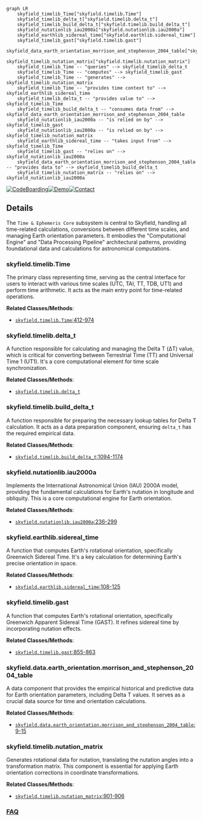 ```mermaid
graph LR
    skyfield_timelib_Time["skyfield.timelib.Time"]
    skyfield_timelib_delta_t["skyfield.timelib.delta_t"]
    skyfield_timelib_build_delta_t["skyfield.timelib.build_delta_t"]
    skyfield_nutationlib_iau2000a["skyfield.nutationlib.iau2000a"]
    skyfield_earthlib_sidereal_time["skyfield.earthlib.sidereal_time"]
    skyfield_timelib_gast["skyfield.timelib.gast"]
    skyfield_data_earth_orientation_morrison_and_stephenson_2004_table["skyfield.data.earth_orientation.morrison_and_stephenson_2004_table"]
    skyfield_timelib_nutation_matrix["skyfield.timelib.nutation_matrix"]
    skyfield_timelib_Time -- "queries" --> skyfield_timelib_delta_t
    skyfield_timelib_Time -- "computes" --> skyfield_timelib_gast
    skyfield_timelib_Time -- "generates" --> skyfield_timelib_nutation_matrix
    skyfield_timelib_Time -- "provides time context to" --> skyfield_earthlib_sidereal_time
    skyfield_timelib_delta_t -- "provides value to" --> skyfield_timelib_Time
    skyfield_timelib_build_delta_t -- "consumes data from" --> skyfield_data_earth_orientation_morrison_and_stephenson_2004_table
    skyfield_nutationlib_iau2000a -- "is relied on by" --> skyfield_timelib_gast
    skyfield_nutationlib_iau2000a -- "is relied on by" --> skyfield_timelib_nutation_matrix
    skyfield_earthlib_sidereal_time -- "takes input from" --> skyfield_timelib_Time
    skyfield_timelib_gast -- "relies on" --> skyfield_nutationlib_iau2000a
    skyfield_data_earth_orientation_morrison_and_stephenson_2004_table -- "provides data to" --> skyfield_timelib_build_delta_t
    skyfield_timelib_nutation_matrix -- "relies on" --> skyfield_nutationlib_iau2000a
```

[![CodeBoarding](https://img.shields.io/badge/Generated%20by-CodeBoarding-9cf?style=flat-square)](https://github.com/CodeBoarding/GeneratedOnBoardings)[![Demo](https://img.shields.io/badge/Try%20our-Demo-blue?style=flat-square)](https://www.codeboarding.org/demo)[![Contact](https://img.shields.io/badge/Contact%20us%20-%20contact@codeboarding.org-lightgrey?style=flat-square)](mailto:contact@codeboarding.org)

## Details

The `Time & Ephemeris Core` subsystem is central to Skyfield, handling all time-related calculations, conversions between different time scales, and managing Earth orientation parameters. It embodies the "Computational Engine" and "Data Processing Pipeline" architectural patterns, providing foundational data and calculations for astronomical computations.

### skyfield.timelib.Time
The primary class representing time, serving as the central interface for users to interact with various time scales (UTC, TAI, TT, TDB, UT1) and perform time arithmetic. It acts as the main entry point for time-related operations.


**Related Classes/Methods**:

- <a href="https://github.com/skyfielders/python-skyfield/blob/master/skyfield/timelib.py#L412-L974" target="_blank" rel="noopener noreferrer">`skyfield.timelib.Time`:412-974</a>


### skyfield.timelib.delta_t
A function responsible for calculating and managing the Delta T (ΔT) value, which is critical for converting between Terrestrial Time (TT) and Universal Time 1 (UT1). It's a core computational element for time scale synchronization.


**Related Classes/Methods**:

- <a href="https://github.com/skyfielders/python-skyfield/blob/master/skyfield/timelib.py" target="_blank" rel="noopener noreferrer">`skyfield.timelib.delta_t`</a>


### skyfield.timelib.build_delta_t
A function responsible for preparing the necessary lookup tables for Delta T calculation. It acts as a data preparation component, ensuring `delta_t` has the required empirical data.


**Related Classes/Methods**:

- <a href="https://github.com/skyfielders/python-skyfield/blob/master/skyfield/timelib.py#L1094-L1174" target="_blank" rel="noopener noreferrer">`skyfield.timelib.build_delta_t`:1094-1174</a>


### skyfield.nutationlib.iau2000a
Implements the International Astronomical Union (IAU) 2000A model, providing the fundamental calculations for Earth's nutation in longitude and obliquity. This is a core computational engine for Earth orientation.


**Related Classes/Methods**:

- <a href="https://github.com/skyfielders/python-skyfield/blob/master/skyfield/nutationlib.py#L236-L299" target="_blank" rel="noopener noreferrer">`skyfield.nutationlib.iau2000a`:236-299</a>


### skyfield.earthlib.sidereal_time
A function that computes Earth's rotational orientation, specifically Greenwich Sidereal Time. It's a key calculation for determining Earth's precise orientation in space.


**Related Classes/Methods**:

- <a href="https://github.com/skyfielders/python-skyfield/blob/master/skyfield/earthlib.py#L108-L125" target="_blank" rel="noopener noreferrer">`skyfield.earthlib.sidereal_time`:108-125</a>


### skyfield.timelib.gast
A function that computes Earth's rotational orientation, specifically Greenwich Apparent Sidereal Time (GAST). It refines sidereal time by incorporating nutation effects.


**Related Classes/Methods**:

- <a href="https://github.com/skyfielders/python-skyfield/blob/master/skyfield/timelib.py#L855-L863" target="_blank" rel="noopener noreferrer">`skyfield.timelib.gast`:855-863</a>


### skyfield.data.earth_orientation.morrison_and_stephenson_2004_table
A data component that provides the empirical historical and predictive data for Earth orientation parameters, including Delta T values. It serves as a crucial data source for time and orientation calculations.


**Related Classes/Methods**:

- <a href="https://github.com/skyfielders/python-skyfield/blob/master/skyfield/data/earth_orientation.py#L9-L15" target="_blank" rel="noopener noreferrer">`skyfield.data.earth_orientation.morrison_and_stephenson_2004_table`:9-15</a>


### skyfield.timelib.nutation_matrix
Generates rotational data for nutation, translating the nutation angles into a transformation matrix. This component is essential for applying Earth orientation corrections in coordinate transformations.


**Related Classes/Methods**:

- <a href="https://github.com/skyfielders/python-skyfield/blob/master/skyfield/timelib.py#L901-L906" target="_blank" rel="noopener noreferrer">`skyfield.timelib.nutation_matrix`:901-906</a>




### [FAQ](https://github.com/CodeBoarding/GeneratedOnBoardings/tree/main?tab=readme-ov-file#faq)
